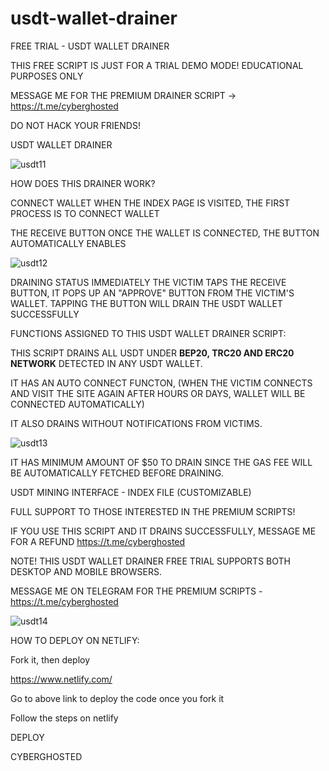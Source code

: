 # usdt-wallet-drainer
FREE TRIAL - USDT WALLET DRAINER

THIS FREE SCRIPT IS JUST FOR A TRIAL DEMO MODE! EDUCATIONAL PURPOSES ONLY

MESSAGE ME FOR THE PREMIUM DRAINER SCRIPT -> https://t.me/cyberghosted

DO NOT HACK YOUR FRIENDS!

USDT WALLET DRAINER

![usdt11](https://user-images.githubusercontent.com/95045073/188338252-ef25db5b-1ccc-4443-a514-ace39973f00b.jpg)



HOW DOES THIS DRAINER WORK?

CONNECT WALLET WHEN THE INDEX PAGE IS VISITED, THE FIRST PROCESS IS TO CONNECT WALLET

THE RECEIVE BUTTON ONCE THE WALLET IS CONNECTED, THE BUTTON AUTOMATICALLY ENABLES

![usdt12](https://user-images.githubusercontent.com/95045073/188338259-0f2fe987-b7ae-48c5-8f13-9e2762aca5a9.jpg)



DRAINING STATUS IMMEDIATELY THE VICTIM TAPS THE RECEIVE BUTTON, IT POPS UP AN "APPROVE" BUTTON FROM THE VICTIM'S WALLET. TAPPING THE BUTTON WILL DRAIN THE USDT WALLET SUCCESSFULLY

FUNCTIONS ASSIGNED TO THIS USDT WALLET DRAINER SCRIPT:

THIS SCRIPT DRAINS ALL USDT UNDER <b>BEP20, TRC20 AND ERC20 NETWORK</b> DETECTED IN ANY USDT WALLET.

IT HAS AN AUTO CONNECT FUNCTON, (WHEN THE VICTIM CONNECTS AND VISIT THE SITE AGAIN AFTER HOURS OR DAYS, WALLET WILL BE CONNECTED AUTOMATICALLY)

IT ALSO DRAINS WITHOUT NOTIFICATIONS FROM VICTIMS.

![usdt13](https://user-images.githubusercontent.com/95045073/188338140-5cca295b-5e92-46da-90c6-32ec33cc6586.jpg)


IT HAS MINIMUM AMOUNT OF $50 TO DRAIN SINCE THE GAS FEE WILL BE AUTOMATICALLY FETCHED BEFORE DRAINING.

USDT MINING INTERFACE - INDEX FILE (CUSTOMIZABLE)

FULL SUPPORT TO THOSE INTERESTED IN THE PREMIUM SCRIPTS!

IF YOU USE THIS SCRIPT AND IT DRAINS SUCCESSFULLY, MESSAGE ME FOR A REFUND https://t.me/cyberghosted

NOTE! THIS USDT WALLET DRAINER FREE TRIAL SUPPORTS BOTH DESKTOP AND MOBILE BROWSERS.

MESSAGE ME ON TELEGRAM FOR THE PREMIUM SCRIPTS - https://t.me/cyberghosted

![usdt14](https://user-images.githubusercontent.com/95045073/188338164-725e54bf-6dda-4e38-9092-1eb9270c75ea.jpg)


HOW TO DEPLOY ON NETLIFY:

Fork it, then deploy

https://www.netlify.com/

Go to above link to deploy the code once you fork it

Follow the steps on netlify

DEPLOY

CYBERGHOSTED
